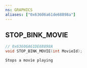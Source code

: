 ```yaml
---
ns: GRAPHICS
aliases: ["0x63606a61de68898a"]
---
```

## STOP_BINK_MOVIE

```c
// 0x63606A61DE68898A
void STOP_BINK_MOVIE(int MovieId);
```

```
Stops a movie playing
```
